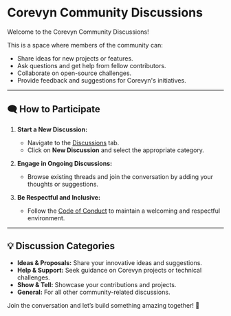 # Corevyn Community Discussions  

Welcome to the Corevyn Community Discussions!  

This is a space where members of the community can:  
- Share ideas for new projects or features.  
- Ask questions and get help from fellow contributors.  
- Collaborate on open-source challenges.  
- Provide feedback and suggestions for Corevyn's initiatives.  

---

## 🗨️ How to Participate  
1. **Start a New Discussion:**  
   - Navigate to the [Discussions](https://github.com/corevyn/community/discussions) tab.  
   - Click on **New Discussion** and select the appropriate category.  

2. **Engage in Ongoing Discussions:**  
   - Browse existing threads and join the conversation by adding your thoughts or suggestions.  

3. **Be Respectful and Inclusive:**  
   - Follow the [Code of Conduct](CODE_OF_CONDUCT.md) to maintain a welcoming and respectful environment.  

---

## 💡 Discussion Categories  
- **Ideas & Proposals:** Share your innovative ideas and suggestions.  
- **Help & Support:** Seek guidance on Corevyn projects or technical challenges.  
- **Show & Tell:** Showcase your contributions and projects.  
- **General:** For all other community-related discussions.  

Join the conversation and let’s build something amazing together! 🚀  
